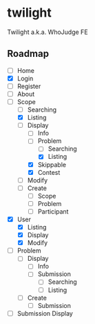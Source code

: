 # twilight

Twilight a.k.a. WhoJudge FE

## Roadmap
- [ ] Home
- [x] Login
- [ ] Register
- [ ] About
- [ ] Scope
    - [ ] Searching
    - [x] Listing
    - [ ] Display
        - [ ] Info
        - [ ] Problem
            - [ ] Searching
            - [x] Listing
        - [x] Skippable
        - [x] Contest
    - [ ] Modify
    - [ ] Create
        - [ ] Scope
        - [ ] Problem
        - [ ] Participant
- [x] User
    - [x] Listing
    - [x] Display
    - [x] Modify
- [ ] Problem
    - [ ] Display
        - [ ] Info
        - [ ] Submission
            - [ ] Searching
            - [ ] Listing
    - [ ] Create
        - [ ] Submission
- [ ] Submission Display
